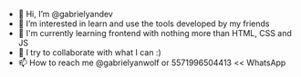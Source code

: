 - 👋 Hi, I’m @gabrielyandev   
- 👀 I’m interested in learn and use the tools developed by my friends
- 🌱 I'm currently learning frontend with nothing more than HTML, CSS and JS
- 💞️ I try to collaborate with what I can :)
- 📫 How to reach me @gabrielyanwolf or 5571996504413 << WhatsApp

<!---
gabrielyandev/gabrielyandev is a ✨ special ✨ repository because its `README.md` (this file) appears on your GitHub profile.
You can click the Preview link to take a look at your changes.
--->
